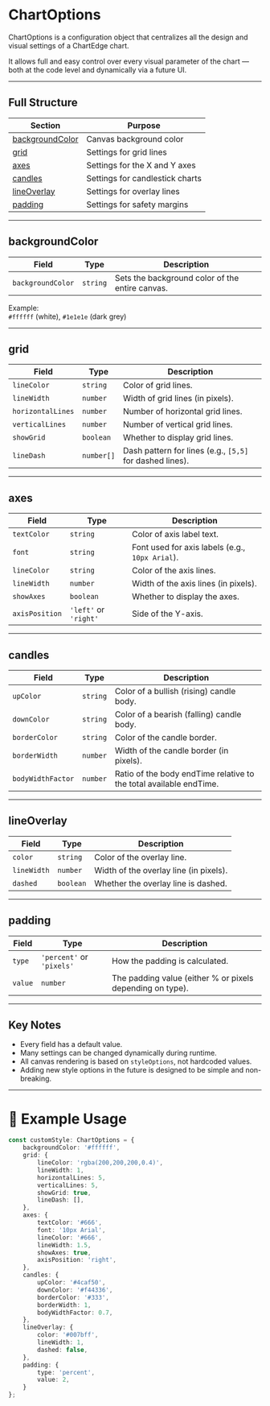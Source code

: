 # ChartOptions

ChartOptions is a configuration object that centralizes all the design and visual settings of a ChartEdge chart.

It allows full and easy control over every visual parameter of the chart — both at the code level and dynamically via a future UI.

---

## Full Structure

| Section         | Purpose                                  |
|-----------------|------------------------------------------|
| [backgroundColor](#backgroundcolor) | Canvas background color |
| [grid](#grid)               | Settings for grid lines       |
| [axes](#axes)               | Settings for the X and Y axes |
| [candles](#candles)         | Settings for candlestick charts |
| [lineOverlay](#lineoverlay) | Settings for overlay lines    |
| [padding](#padding)         | Settings for safety margins   |

---

## backgroundColor

| Field | Type | Description |
|------|------|-------------|
| `backgroundColor` | `string` | Sets the background color of the entire canvas. |

Example:  
`#ffffff` (white), `#1e1e1e` (dark grey)

---

## grid

| Field | Type | Description |
|------|------|-------------|
| `lineColor` | `string` | Color of grid lines. |
| `lineWidth` | `number` | Width of grid lines (in pixels). |
| `horizontalLines` | `number` | Number of horizontal grid lines. |
| `verticalLines` | `number` | Number of vertical grid lines. |
| `showGrid` | `boolean` | Whether to display grid lines. |
| `lineDash` | `number[]` | Dash pattern for lines (e.g., `[5,5]` for dashed lines). |

---

## axes

| Field | Type | Description |
|------|------|-------------|
| `textColor` | `string` | Color of axis label text. |
| `font` | `string` | Font used for axis labels (e.g., `10px Arial`). |
| `lineColor` | `string` | Color of the axis lines. |
| `lineWidth` | `number` | Width of the axis lines (in pixels). |
| `showAxes` | `boolean` | Whether to display the axes. |
| `axisPosition` | `'left'` or `'right'` | Side of the Y-axis. |

---

## candles

| Field | Type | Description |
|------|------|-------------|
| `upColor` | `string` | Color of a bullish (rising) candle body. |
| `downColor` | `string` | Color of a bearish (falling) candle body. |
| `borderColor` | `string` | Color of the candle border. |
| `borderWidth` | `number` | Width of the candle border (in pixels). |
| `bodyWidthFactor` | `number` | Ratio of the body endTime relative to the total available endTime. |

---

## lineOverlay

| Field | Type | Description |
|------|------|-------------|
| `color` | `string` | Color of the overlay line. |
| `lineWidth` | `number` | Width of the overlay line (in pixels). |
| `dashed` | `boolean` | Whether the overlay line is dashed. |

---

## padding

| Field | Type | Description |
|------|------|-------------|
| `type` | `'percent'` or `'pixels'` | How the padding is calculated. |
| `value` | `number` | The padding value (either % or pixels depending on type). |

---

## Key Notes

- Every field has a default value.
- Many settings can be changed dynamically during runtime.
- All canvas rendering is based on `styleOptions`, not hardcoded values.
- Adding new style options in the future is designed to be simple and non-breaking.

---

# 🚀 Example Usage

```typescript
const customStyle: ChartOptions = {
    backgroundColor: '#ffffff',
    grid: {
        lineColor: 'rgba(200,200,200,0.4)',
        lineWidth: 1,
        horizontalLines: 5,
        verticalLines: 5,
        showGrid: true,
        lineDash: [],
    },
    axes: {
        textColor: '#666',
        font: '10px Arial',
        lineColor: '#666',
        lineWidth: 1.5,
        showAxes: true,
        axisPosition: 'right',
    },
    candles: {
        upColor: '#4caf50',
        downColor: '#f44336',
        borderColor: '#333',
        borderWidth: 1,
        bodyWidthFactor: 0.7,
    },
    lineOverlay: {
        color: '#007bff',
        lineWidth: 1,
        dashed: false,
    },
    padding: {
        type: 'percent',
        value: 2,
    }
};